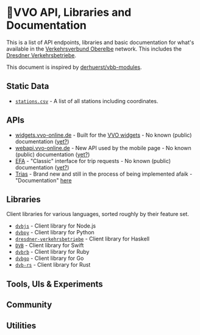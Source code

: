 # 🚏VVO API, Libraries and Documentation

This is a list of API endpoints, libraries and basic documentation for what's available in the [Verkehrsverbund Oberelbe](https://www.vvo-online.de/de) network. This includes the [Dresdner Verkehrsbetriebe](https://www.dvb.de/de-de/).

This document is inspired by [derhuerst/vbb-modules](https://github.com/derhuerst/vbb-modules).

## Static Data

- [`stations.csv`](https://github.com/kiliankoe/vvo/stations.csv) - A list of all stations including coordinates.

## APIs

- [widgets.vvo-online.de](http://widgets.vvo-online.de) - Built for the [VVO widgets](https://www.vvo-online.de/de/service/widgets/index.cshtml) - No known (public) documentation ([yet?](https://github.com/kiliankoe/vvo/wiki))
- [webapi.vvo-online.de](https://webapi.vvo-online.de) - New API used by the mobile page - No known (public) documentation ([yet?](https://github.com/kiliankoe/vvo/wiki))
- [EFA](http://efa.vvo-online.de:8080) - "Classic" interface for trip requests - No known (public) documentation ([yet?](https://github.com/kiliankoe/vvo/wiki))
- [Trias](http://trias.vvo-online.de:9000) - Brand new and still in the process of being implemented afaik - "Documentation" [here](https://www.vdv.de/431-2sds-v1.1.pdfx?forced=true)



## Libraries

Client libraries for various languages, sorted roughly by their feature set.

- [`dvbjs`](https://github.com/kiliankoe/dvbjs) - Client library for Node.js
- [`dvbpy`](https://github.com/kiliankoe/dvbpy) - Client library for Python
- [`dresdner-verkehrsbetriebe`](https://github.com/offenesdresden/dresdner-verkehrsbetriebe) - Client library for Haskell
- [`DVB`](https://github.com/kiliankoe/DVB) - Client library for Swift
- [`dvbrb`](https://github.com/kiliankoe/dvbrb) - Client library for Ruby
- [`dvbgo`](https://github.com/kiliankoe/dvbgo) - Client library for Go
- [`dvb-rs`](https://github.com/hoodie/dvb-rs) - Client library for Rust

## Tools, UIs & Experiments



## Community



## Utilities



